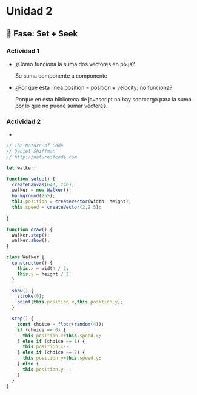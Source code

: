 # Unidad 2

## 🔎 Fase: Set + Seek


### Actividad 1

- ¿Cómo funciona la suma dos vectores en p5.js?

  Se suma componente a componente
  
- ¿Por qué esta línea position = position + velocity; no funciona?

  Porque en esta biblioteca de javascript no hay sobrcarga para la suma por lo que no puede sumar vectores.

### Actividad 2

-
```js
// The Nature of Code
// Daniel Shiffman
// http://natureofcode.com

let walker;

function setup() {
  createCanvas(640, 240);
  walker = new Walker();
  background(255);
  this.position = createVector(width, height);
  this.speed = createVector(2,2.5);
  
}

function draw() {
  walker.step();
  walker.show();
}

class Walker {
  constructor() {
    this.x = width / 2;
    this.y = height / 2;
  }

  show() {
    stroke(0);
    point(this.position.x,this.position.y);
  }

  step() {
    const choice = floor(random(4));
    if (choice == 0) {
      this.position.x+this.speed.x;
    } else if (choice == 1) {
      this.position.x--;
    } else if (choice == 2) {
      this.position.y+this.speed.y;
    } else {
      this.position.y--;
    }
  }
}
```
